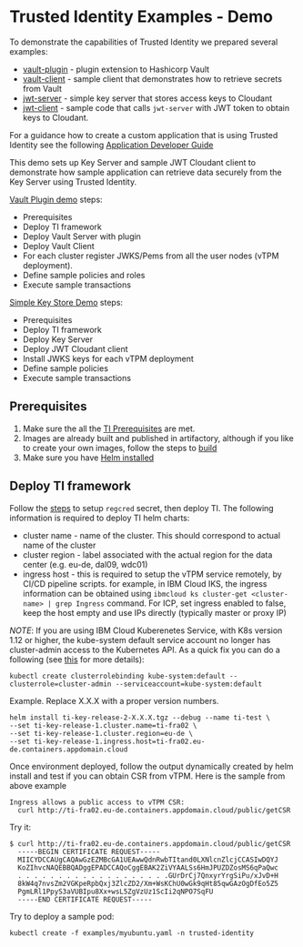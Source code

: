 # Trusted Identity Examples - Demo
To demonstrate the capabilities of Trusted Identity we prepared several examples:
* [vault-plugin](./vault-plugin) - plugin extension to Hashicorp Vault
* [vault-client](./vault-client) - sample client that demonstrates how to retrieve
secrets from Vault
* [jwt-server](./jwt-server) - simple key server that stores access keys to
Cloudant
* [jwt-client](./jwt-client) - sample code that calls `jwt-server` with JWT token
to obtain keys to Cloudant.

For a guidance how to create a custom application that is using Trusted Identity
see the following [Application Developer Guide](./README-AppDeveloper.md)

This demo sets up Key Server and sample JWT Cloudant client to demonstrate
how sample application can retrieve data securely from the Key Server using
Trusted Identity.

[Vault Plugin demo](./vault-plugin/README.md) steps:
* Prerequisites
* Deploy TI framework
* Deploy Vault Server with plugin
* Deploy Vault Client
* For each cluster register JWKS/Pems from all the user nodes (vTPM deployment).
* Define sample policies and roles
* Execute sample transactions


[Simple Key Store Demo](./jwt-server/README.md) steps:
* Prerequisites
* Deploy TI framework
* Deploy Key Server
* Deploy JWT Cloudant client
* Install JWKS keys for each vTPM deployment  
* Define sample policies
* Execute sample transactions


## Prerequisites

1. Make sure the all the [TI Prerequisites](../README.md#prerequisites) are met.
2. Images are already built and published in artifactory, although if you like to
create your own images, follow the steps to [build](../README.md#build-and-install)
3. Make sure you have [Helm installed](../README.md#install-and-initialize-helm-environment)


## Deploy TI framework
Follow the [steps](../README.md#ti-key-release-helm-deployment) to setup `regcred`
secret, then deploy TI.
The following information is required to deploy TI helm charts:
* cluster name - name of the cluster. This should correspond to actual name of the cluster
* cluster region - label associated with the actual region for the data center (e.g. eu-de, dal09, wdc01)
* ingress host - this is required to setup the vTPM service remotely, by CI/CD pipeline scripts. for example,
in IBM Cloud IKS, the ingress information can be obtained using  `ibmcloud ks cluster-get <cluster-name> | grep Ingress`
command. For ICP, set ingress enabled to false, keep the host empty and use IPs directly (typically master or proxy IP)

*NOTE*: If you are using IBM Cloud Kuberenetes Service, with K8s version 1.12 or higher,
the kube-system default service account no longer has cluster-admin access to the Kubernetes API.
As a quick fix you can do a following (see [this](https://cloud.ibm.com/docs/containers?topic=containers-cs_versions#112_before) for more details):

```console
kubectl create clusterrolebinding kube-system:default --clusterrole=cluster-admin --serviceaccount=kube-system:default
```
Example. Replace X.X.X with a proper version numbers.

```console
helm install ti-key-release-2-X.X.X.tgz --debug --name ti-test \
--set ti-key-release-1.cluster.name=ti-fra02 \
--set ti-key-release-1.cluster.region=eu-de \
--set ti-key-release-1.ingress.host=ti-fra02.eu-de.containers.appdomain.cloud
```

Once environment deployed, follow the output dynamically created by helm install and test if you can obtain CSR from vTPM. 
Here is the sample from above example

```
Ingress allows a public access to vTPM CSR:
  curl http://ti-fra02.eu-de.containers.appdomain.cloud/public/getCSR
```
Try it:
```
$ curl http://ti-fra02.eu-de.containers.appdomain.cloud/public/getCSR
  -----BEGIN CERTIFICATE REQUEST-----
  MIICYDCCAUgCAQAwGzEZMBcGA1UEAwwQdnRwbTItand0LXNlcnZlcjCCASIwDQYJ
  KoZIhvcNAQEBBQADggEPADCCAQoCggEBAK2ZiVYAALSs6HmJPUZDZosMS6qPaQwc
  . . . . . . . . . . . . . . . . . . .GUrDrCj7QnxyrYrgSiPu/xJvD+H
  8kW4q7nvsZm2VGKpeRpbQxj3ZlcZD2/Xm+WsKChU0wGk9qHt85qwGAzOgDfEo5Z5
  PgmLRl1PpyS3aVUBIpu8Xx+wsL5ZgVzUz1ScIi2qNPO7SqFU
  -----END CERTIFICATE REQUEST-----

```

Try to deploy a sample pod:

```
kubectl create -f examples/myubuntu.yaml -n trusted-identity
```

